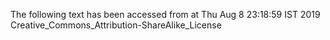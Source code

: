 The following text has been accessed from at Thu Aug 8 23:18:59 IST 2019
Creative_Commons_Attribution-ShareAlike_License
